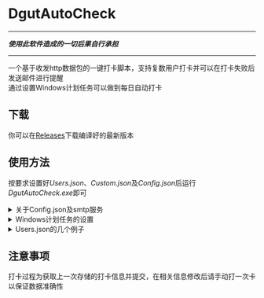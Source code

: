 # DgutAutoCheck
***
***使用此软件造成的一切后果自行承担***  
***
一个基于收发http数据包的一键打卡脚本，支持复数用户打卡并可以在打卡失败后发送邮件进行提醒  
通过设置Windows计划任务可以做到每日自动打卡
## 下载
你可以在[Releases](https://github.com/Kagam11/DgutAutoCheck/releases/latest)下载编译好的最新版本

## 使用方法
按要求设置好*Users.json*、*Custom.json*及*Config.json*后运行*DgutAutoCheck.exe*即可 
<details>
<summary>关于Config.json及smtp服务</summary>
本软件使用smtp服务进行邮件发送提醒，关于smtp的详细介绍可参考[百度百科](https://baike.baidu.com/item/SMTP/175887?fr=aladdin)。

简而言之，要使用smtp服务，你需要在你的邮件提供商处开启smtp服务并获得smtp服务的密码。

以qq邮箱为例，相关选项在`设置→账户→POP3/IMAP/SMTP/Exchange/CardDAV/CalDAV服务`下，授权码即为smtp服务密码。

开启服务并获取服务密码后，可以搜索邮件提供商的smtp服务端口及服务器。

qq邮箱的smtp服务器为`smtp.qq.com`，端口为`587`。
</details>

<details>
<summary>Windows计划任务的设置</summary>
通过计划任务可以使软件自动运行，以下展示每日零点十分运行一次软件的设置方法。

打开任务计划程序，在win10/11下直接可以在任务栏中搜索`任务计划程序`，也可按`win+R`键打开`运行`之后输入`taskschd.msc`并确定。

在右边的`操作`中点击`创建基本任务`，任意指定名称和描述、在触发器中选择`每天`并设置时间至`00:10:00`，每隔`1`天发生一次。

在操作中选择`启动程序`，在程序或脚本中选择`DgutAutoCheck.exe`**并设置起始于exe所在的文件夹**。
>例：假如exe路径为`C:\Users\Administrator\Desktop\DgutAutoCheck.exe`，则“起始于”应填写`C:\Users\Administrator\Desktop`。

如设置无误，只要Windows处于唤醒状态，便会在每日零点十分运行一次软件。
</details>

<details>
<summary>Users.json的几个例子</summary>
仅需一人打卡时的例子

```javascript
[
    {
        "Username": "111111111111",
        "Password": "Password1"
    }// 注意这里并不需要逗号
]
```

三人打卡时的例子
```javascript
[
    {
        "Username": "111111111111",
        "Password": "Password1"
    },
    {
        "Username": "222222222222",
        "Password": "Password2"
    },
    {
        "Username": "333333333333",
        "Password": "Password2"
    }
]
```
</details>

## 注意事项
打卡过程为获取上一次存储的打卡信息并提交，在相关信息修改后请手动打一次卡以保证数据准确性
